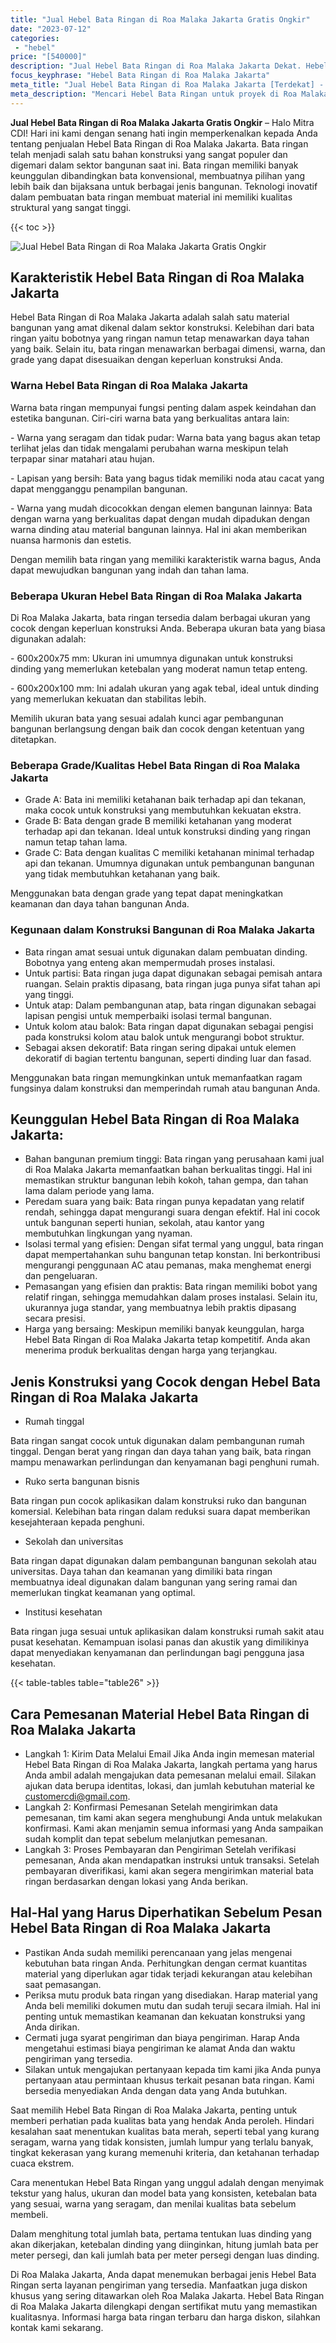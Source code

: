 ```yaml
---
title: "Jual Hebel Bata Ringan di Roa Malaka Jakarta Gratis Ongkir"
date: "2023-07-12"
categories:
 - "hebel"
price: "[540000]"
description: "Jual Hebel Bata Ringan di Roa Malaka Jakarta Dekat. Hebel Bata Ringan ini sering digunakan dalam proyek pembangunan sebagai bahan bangunan dinding yang kuat dan tahan lama. Hubungi kami untuk informasi lebih lanjut."
focus_keyphrase: "Hebel Bata Ringan di Roa Malaka Jakarta"
meta_title: "Jual Hebel Bata Ringan di Roa Malaka Jakarta [Terdekat] - CDI"
meta_description: "Mencari Hebel Bata Ringan untuk proyek di Roa Malaka Jakarta? Kami menawarkan Hebel Bata Ringan berkualitas untuk material dinding. Segera dapatkan penawaran terbaik."
---
```


**Jual Hebel Bata Ringan di Roa Malaka Jakarta Gratis Ongkir** – Halo Mitra CDI! Hari ini kami dengan senang hati ingin memperkenalkan kepada Anda tentang penjualan Hebel Bata Ringan di Roa Malaka Jakarta. Bata ringan telah menjadi salah satu bahan konstruksi yang sangat populer dan digemari dalam sektor bangunan saat ini. Bata ringan memiliki banyak keunggulan dibandingkan bata konvensional, membuatnya pilihan yang lebih baik dan bijaksana untuk berbagai jenis bangunan. Teknologi inovatif dalam pembuatan bata ringan membuat material ini memiliki kualitas struktural yang sangat tinggi.

{{< toc >}}

![Jual Hebel Bata Ringan di Roa Malaka Jakarta Gratis Ongkir](/images/hebel/hebel-bataringan-09.jpg)

## Karakteristik Hebel Bata Ringan di Roa Malaka Jakarta

Hebel Bata Ringan di Roa Malaka Jakarta adalah salah satu material bangunan yang amat dikenal dalam sektor konstruksi. Kelebihan dari bata ringan yaitu bobotnya yang ringan namun tetap menawarkan daya tahan yang baik. Selain itu, bata ringan menawarkan berbagai dimensi, warna, dan grade yang dapat disesuaikan dengan keperluan konstruksi Anda.

### Warna Hebel Bata Ringan di Roa Malaka Jakarta

Warna bata ringan mempunyai fungsi penting dalam aspek keindahan dan estetika bangunan. Ciri-ciri warna bata yang berkualitas antara lain:

\- Warna yang seragam dan tidak pudar: Warna bata yang bagus akan tetap terlihat jelas dan tidak mengalami perubahan warna meskipun telah terpapar sinar matahari atau hujan.

\- Lapisan yang bersih: Bata yang bagus tidak memiliki noda atau cacat yang dapat mengganggu penampilan bangunan.

\- Warna yang mudah dicocokkan dengan elemen bangunan lainnya: Bata dengan warna yang berkualitas dapat dengan mudah dipadukan dengan warna dinding atau material bangunan lainnya. Hal ini akan memberikan nuansa harmonis dan estetis.

Dengan memilih bata ringan yang memiliki karakteristik warna bagus, Anda dapat mewujudkan bangunan yang indah dan tahan lama.

### Beberapa Ukuran Hebel Bata Ringan di Roa Malaka Jakarta

Di Roa Malaka Jakarta, bata ringan tersedia dalam berbagai ukuran yang cocok dengan keperluan konstruksi Anda. Beberapa ukuran bata yang biasa digunakan adalah:

\- 600x200x75 mm: Ukuran ini umumnya digunakan untuk konstruksi dinding yang memerlukan ketebalan yang moderat namun tetap enteng.

\- 600x200x100 mm: Ini adalah ukuran yang agak tebal, ideal untuk dinding yang memerlukan kekuatan dan stabilitas lebih.

Memilih ukuran bata yang sesuai adalah kunci agar pembangunan bangunan berlangsung dengan baik dan cocok dengan ketentuan yang ditetapkan.

### Beberapa Grade/Kualitas Hebel Bata Ringan di Roa Malaka Jakarta

*   Grade A: Bata ini memiliki ketahanan baik terhadap api dan tekanan, maka cocok untuk konstruksi yang membutuhkan kekuatan ekstra.
*   Grade B: Bata dengan grade B memiliki ketahanan yang moderat terhadap api dan tekanan. Ideal untuk konstruksi dinding yang ringan namun tetap tahan lama.
*   Grade C: Bata dengan kualitas C memiliki ketahanan minimal terhadap api dan tekanan. Umumnya digunakan untuk pembangunan bangunan yang tidak membutuhkan ketahanan yang baik.

Menggunakan bata dengan grade yang tepat dapat meningkatkan keamanan dan daya tahan bangunan Anda.

### Kegunaan dalam Konstruksi Bangunan di Roa Malaka Jakarta

*   Bata ringan amat sesuai untuk digunakan dalam pembuatan dinding. Bobotnya yang enteng akan mempermudah proses instalasi.
*   Untuk partisi: Bata ringan juga dapat digunakan sebagai pemisah antara ruangan. Selain praktis dipasang, bata ringan juga punya sifat tahan api yang tinggi.
*   Untuk atap: Dalam pembangunan atap, bata ringan digunakan sebagai lapisan pengisi untuk memperbaiki isolasi termal bangunan.
*   Untuk kolom atau balok: Bata ringan dapat digunakan sebagai pengisi pada konstruksi kolom atau balok untuk mengurangi bobot struktur.
*   Sebagai aksen dekoratif: Bata ringan sering dipakai untuk elemen dekoratif di bagian tertentu bangunan, seperti dinding luar dan fasad.

Menggunakan bata ringan memungkinkan untuk memanfaatkan ragam fungsinya dalam konstruksi dan memperindah rumah atau bangunan Anda.

## Keunggulan Hebel Bata Ringan di Roa Malaka Jakarta:

*   Bahan bangunan premium tinggi: Bata ringan yang perusahaan kami jual di Roa Malaka Jakarta memanfaatkan bahan berkualitas tinggi. Hal ini memastikan struktur bangunan lebih kokoh, tahan gempa, dan tahan lama dalam periode yang lama.
*   Peredam suara yang baik: Bata ringan punya kepadatan yang relatif rendah, sehingga dapat mengurangi suara dengan efektif. Hal ini cocok untuk bangunan seperti hunian, sekolah, atau kantor yang membutuhkan lingkungan yang nyaman.
*   Isolasi termal yang efisien: Dengan sifat termal yang unggul, bata ringan dapat mempertahankan suhu bangunan tetap konstan. Ini berkontribusi mengurangi penggunaan AC atau pemanas, maka menghemat energi dan pengeluaran.
*   Pemasangan yang efisien dan praktis: Bata ringan memiliki bobot yang relatif ringan, sehingga memudahkan dalam proses instalasi. Selain itu, ukurannya juga standar, yang membuatnya lebih praktis dipasang secara presisi.
*   Harga yang bersaing: Meskipun memiliki banyak keunggulan, harga Hebel Bata Ringan di Roa Malaka Jakarta tetap kompetitif. Anda akan menerima produk berkualitas dengan harga yang terjangkau.

## Jenis Konstruksi yang Cocok dengan Hebel Bata Ringan di Roa Malaka Jakarta

*   Rumah tinggal

Bata ringan sangat cocok untuk digunakan dalam pembangunan rumah tinggal. Dengan berat yang ringan dan daya tahan yang baik, bata ringan mampu menawarkan perlindungan dan kenyamanan bagi penghuni rumah.
*   Ruko serta bangunan bisnis

Bata ringan pun cocok aplikasikan dalam konstruksi ruko dan bangunan komersial. Kelebihan bata ringan dalam reduksi suara dapat memberikan kesejahteraan kepada penghuni.
*   Sekolah dan universitas

Bata ringan dapat digunakan dalam pembangunan bangunan sekolah atau universitas. Daya tahan dan keamanan yang dimiliki bata ringan membuatnya ideal digunakan dalam bangunan yang sering ramai dan memerlukan tingkat keamanan yang optimal.
*   Institusi kesehatan

Bata ringan juga sesuai untuk aplikasikan dalam konstruksi rumah sakit atau pusat kesehatan. Kemampuan isolasi panas dan akustik yang dimilikinya dapat menyediakan kenyamanan dan perlindungan bagi pengguna jasa kesehatan.

{{< table-tables table="table26" >}}

## Cara Pemesanan Material Hebel Bata Ringan di Roa Malaka Jakarta

*   Langkah 1: Kirim Data Melalui Email
Jika Anda ingin memesan material Hebel Bata Ringan di Roa Malaka Jakarta, langkah pertama yang harus Anda ambil adalah mengajukan data pemesanan melalui email. Silakan ajukan data berupa identitas, lokasi, dan jumlah kebutuhan material ke customercdi@gmail.com.
*   Langkah 2: Konfirmasi Pemesanan
Setelah mengirimkan data pemesanan, tim kami akan segera menghubungi Anda untuk melakukan konfirmasi. Kami akan menjamin semua informasi yang Anda sampaikan sudah komplit dan tepat sebelum melanjutkan pemesanan.
*   Langkah 3: Proses Pembayaran dan Pengiriman
Setelah verifikasi pemesanan, Anda akan mendapatkan instruksi untuk transaksi. Setelah pembayaran diverifikasi, kami akan segera mengirimkan material bata ringan berdasarkan dengan lokasi yang Anda berikan.

## Hal-Hal yang Harus Diperhatikan Sebelum Pesan Hebel Bata Ringan di Roa Malaka Jakarta

*   Pastikan Anda sudah memiliki perencanaan yang jelas mengenai kebutuhan bata ringan Anda. Perhitungkan dengan cermat kuantitas material yang diperlukan agar tidak terjadi kekurangan atau kelebihan saat pemasangan.
*   Periksa mutu produk bata ringan yang disediakan. Harap material yang Anda beli memiliki dokumen mutu dan sudah teruji secara ilmiah. Hal ini penting untuk memastikan keamanan dan kekuatan konstruksi yang Anda dirikan.
*   Cermati juga syarat pengiriman dan biaya pengiriman. Harap Anda mengetahui estimasi biaya pengiriman ke alamat Anda dan waktu pengiriman yang tersedia.
*   Silakan untuk mengajukan pertanyaan kepada tim kami jika Anda punya pertanyaan atau permintaan khusus terkait pesanan bata ringan. Kami bersedia menyediakan Anda dengan data yang Anda butuhkan.

Saat memilih Hebel Bata Ringan di Roa Malaka Jakarta, penting untuk memberi perhatian pada kualitas bata yang hendak Anda peroleh. Hindari kesalahan saat menentukan kualitas bata merah, seperti tebal yang kurang seragam, warna yang tidak konsisten, jumlah lumpur yang terlalu banyak, tingkat kekerasan yang kurang memenuhi kriteria, dan ketahanan terhadap cuaca ekstrem.

Cara menentukan Hebel Bata Ringan yang unggul adalah dengan menyimak tekstur yang halus, ukuran dan model bata yang konsisten, ketebalan bata yang sesuai, warna yang seragam, dan menilai kualitas bata sebelum membeli.

Dalam menghitung total jumlah bata, pertama tentukan luas dinding yang akan dikerjakan, ketebalan dinding yang diinginkan, hitung jumlah bata per meter persegi, dan kali jumlah bata per meter persegi dengan luas dinding.

Di Roa Malaka Jakarta, Anda dapat menemukan berbagai jenis Hebel Bata Ringan serta layanan pengiriman yang tersedia. Manfaatkan juga diskon khusus yang sering ditawarkan oleh Roa Malaka Jakarta. Hebel Bata Ringan di Roa Malaka Jakarta dilengkapi dengan sertifikat mutu yang memastikan kualitasnya. Informasi harga bata ringan terbaru dan harga diskon, silahkan kontak kami sekarang.